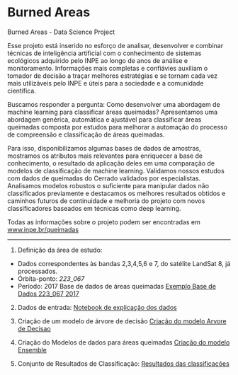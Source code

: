 # Burned Areas
Burned Areas - Data Science Project

Esse projeto está inserido no esforço de analisar, desenvolver e combinar técnicas de inteligência artificial com o conhecimento de sistemas ecológicos adquirido pelo INPE ao longo de anos de análise e monitoramento. Informações mais completas e confiávies auxiliam o tomador de decisão a traçar melhores estratégias e se tornam cada vez mais utilizáveis pelo INPE e úteis para a sociedade e a comunidade científica.  

Buscamos responder a pergunta: Como desenvolver uma abordagem de machine learning para classificar áreas queimadas? Apresentamos uma abordagem genérica, automática e ajustável para classificar áreas queimadas composta por estudos para melhorar a automação do processo de compreensão e classificação de áreas queimadas. 

Para isso, disponibilizamos algumas bases de dados de amostras, mostramos os atributos mais relevantes para enriquecer a base de conhecimento, o resultado da aplicação deles em uma comparação de modelos de classificação de machine learning. Validamos nossos estudos com dados de queimadas do Cerrado validados por especialistas. Analisamos modelos robustos o suficiente para manipular dados não classificados previamente e destacamos os melhores resultados obtidos e caminhos futuros de continuidade e melhoria do projeto com novos classificadores baseados em técnicas como deep learning. 

Todas as informações sobre o projeto podem ser encontradas em www.inpe.br/queimadas


************

1. Definição da área de estudo: 
  * Dados correspondentes às bandas 2,3,4,5,6 e 7, do satélite LandSat 8, já processados. 
  * Órbita-ponto: *223_067* 
  * Período: 2017
  Base de dados de áreas queimadas
  [Exemplo Base de Dados 223_067 2017](base_dados_223_067.csv)
  
2. Dados de entrada:
   [Notebook de explicação dos dados](Definicao_Dados_para_Classificacao.ipynb)
   
3. Criação de um modelo de árvore de decisão
   [Criação do modelo Arvore de Decisao](Passo_a_passo_arvores_de_decisao.ipynb)
   
3. Criação do Modelos de dados para áreas queimadas 
   [Criação do modelo Ensemble](Criacao_modelo_classificacao_223_067.ipynb)
 
4. Conjunto de Resultados de Classificação:
   [Resultados das classificações](resultados/)


